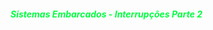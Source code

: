 
#####                                                       <span style="color:rgb(0, 255, 64)">Sistemas Embarcados - Interrupções Parte 2</span>

